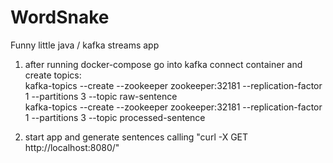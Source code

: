 # WordSnake
Funny little java / kafka streams app


1. after running docker-compose go into kafka connect container and create topics:  
kafka-topics --create --zookeeper zookeeper:32181 --replication-factor 1 --partitions 3 --topic raw-sentence  
kafka-topics --create --zookeeper zookeeper:32181 --replication-factor 1 --partitions 3 --topic processed-sentence  

2. start app and generate sentences calling "curl -X GET http://localhost:8080/"
